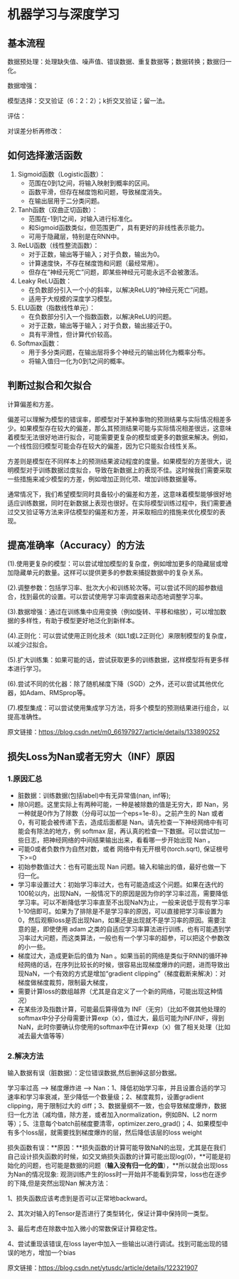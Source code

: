 # 机器学习与深度学习

## 基本流程

数据预处理：处理缺失值、噪声值、错误数据、重复数据等；数据转换；数据归一化。

数据增强：

模型选择：交叉验证（6：2：2）；k折交叉验证；留一法。

评估：

对误差分析再修改：

## 如何选择激活函数

1. Sigmoid函数（Logistic函数）：
   - 范围在0到1之间，将输入映射到概率的区间。
   - 函数平滑，但存在梯度饱和问题，导致梯度消失。
   - 在输出层用于二分类问题。
2. Tanh函数（双曲正切函数）：
   - 范围在-1到1之间，对输入进行标准化。
   - 和Sigmoid函数类似，但范围更广，具有更好的非线性表示能力。
   - 可用于隐藏层，特别是在RNN中。
3. ReLU函数（线性整流函数）：
   - 对于正数，输出等于输入；对于负数，输出为0。
   - 计算速度快，不存在梯度饱和问题（最经常用）。
   - 但存在“神经元死亡”问题，即某些神经元可能永远不会被激活。
4. Leaky ReLU函数：
   - 在负数部分引入一个小的斜率，以解决ReLU的“神经元死亡”问题。
   - 适用于大规模的深度学习模型。
5. ELU函数（指数线性单元）：
   - 在负数部分引入一个指数函数，以解决ReLU的问题。
   - 对于正数，输出等于输入；对于负数，输出接近于0。
   - 具有平滑性，但计算代价较高。
6. Softmax函数：
   - 用于多分类问题，在输出层将多个神经元的输出转化为概率分布。
   - 将输入值归一化为0到1之间的概率。

## 判断过拟合和欠拟合

计算偏差和方差。

偏差可以理解为模型的错误率，即模型对于某种事物的预测结果与实际情况相差多少。如果模型存在较大的偏差，那么其预测结果可能与实际情况相差很远，这意味着模型无法很好地进行拟合，可能需要更复杂的模型或更多的数据来解决。例如，一个线性回归模型可能会存在较大的偏差，因为它只能拟合线性关系。

方差则是模型在不同样本上的预测结果波动程度的度量。如果模型的方差很大，说明模型对于训练数据过度拟合，导致在新数据上的表现不佳。这时候我们需要采取一些措施来减少模型的方差，例如增加正则化项、增加训练数据量等。

通常情况下，我们希望模型同时具备较小的偏差和方差，这意味着模型能够很好地适应训练数据，同时在新数据上表现也很好。在实际模型训练过程中，我们需要通过交叉验证等方法来评估模型的偏差和方差，并采取相应的措施来优化模型的表现。

## 提高准确率（Accuracy）的方法

(1).使用更复杂的模型：可以尝试增加模型的复杂度，例如增加更多的隐藏层或增加隐藏单元的数量。这样可以提供更多的参数来捕捉数据中的复杂关系。

(2).调整参数：包括学习率、批次大小和训练轮次等。可以尝试不同的超参数组合，找到最优的设置。可以尝试使用学习率调度器来动态地调整学习率。

(3).数据增强：通过在训练集中应用变换（例如旋转、平移和缩放），可以增加数据的多样性，有助于模型更好地泛化到新样本。

(4).正则化：可以尝试使用正则化技术（如L1或L2正则化）来限制模型的复杂度，以减少过拟合。

(5).扩大训练集：如果可能的话，尝试获取更多的训练数据，这样模型将有更多样本进行学习。

(6).尝试不同的优化器：除了随机梯度下降（SGD）之外，还可以尝试其他优化器，如Adam、RMSprop等。

(7).模型集成：可以尝试使用集成学习方法，将多个模型的预测结果进行组合，以提高准确性。

原文链接：https://blog.csdn.net/m0_66197927/article/details/133890252

## 损失Loss为Nan或者无穷大（INF）原因

### 1.原因汇总

- 脏数据：训练数据(包括label)中有无异常值(nan, inf等);
- 除0问题。这里实际上有两种可能，一种是被除数的值是无穷大，即 Nan，另一种就是0作为了除数（分母可以加一个eps=1e-8）。之前产生的 Nan 或者0，有可能会被传递下去，造成后面都是 Nan。请先检查一下神经网络中有可能会有除法的地方，例 softmax 层，再认真的检查一下数据。可以尝试加一些日志，把神经网络的中间结果输出出来，看看哪一步开始出现 Nan 。
- 可能0或者负数作为自然对数，或者 网络中有无开根号(torch.sqrt), 保证根号下>=0
- 初始参数值过大：也有可能出现 Nan 问题。输入和输出的值，最好也做一下归一化。
- 学习率设置过大：初始学习率过大，也有可能造成这个问题。如果在迭代的100轮以内，出现NaN，一般情况下的原因是因为你的学习率过高，需要降低学习率。可以不断降低学习率直至不出现NaN为止，一般来说低于现有学习率1-10倍即可。如果为了排除是不是学习率的原因，可以直接把学习率设置为0，然后观察loss是否出现Nan，如果还是出现就不是学习率的原因。需要注意的是，即使使用 adam 之类的自适应学习率算法进行训练，也有可能遇到学习率过大问题，而这类算法，一般也有一个学习率的超参，可以把这个参数改的小一些。
- 梯度过大，造成更新后的值为 Nan 。如果当前的网络是类似于RNN的循环神经网络的话，在序列比较长的时候，很容易出现梯度爆炸的问题，进而导致出现NaN，一个有效的方式是增加“gradient clipping”（梯度截断来解决）：对梯度做梯度裁剪，限制最大梯度，
- 需要计算loss的数组越界（尤其是自定义了一个新的网络，可能出现这种情况）
- 在某些涉及指数计算，可能最后算得值为 INF（无穷）（比如不做其他处理的softmax中分子分母需要计算exp（x），值过大，最后可能为INF/INF，得到NaN，此时你要确认你使用的softmax中在计算exp（x）做了相关处理（比如减去最大值等等）

###	2.解决方法

输入数据有误（脏数据）：定位错误数据,然后删掉这部分数据。

学习率过高 --> 梯度爆炸进 --> Nan：1、降低初始学习率，并且设置合适的学习速率和学习率衰减，至少降低一个数量级；2、梯度裁剪，设置gradient clipping，用于限制过大的 diff；3、数据量纲不一致，也会导致梯度爆炸，数据归一化方法（减均值，除方差，或者加入normalization，例如BN、L2 norm等）；5、注意每个batch前梯度要清零，optimizer.zero_grad()；4、如果模型中有多个loss层，就需要找到梯度爆炸的层，然后降低该层的loss weight

损失函数有误：**原因：**损失函数的计算可能导致NaN的出现，尤其是在我们自己设计损失函数的时候，如交叉熵损失函数的计算可能出现log(0)，**可能是初始化的问题，也可能是数据的问题（**输入没有归一化的值**），**所以就会出现loss为Nan的情况现象: 观测训练产生的loss时一开始并不能看到异常，loss也在逐步的下降,但是突然出现Nan
解决方法：

1、损失函数应该考虑到是否可以正常地backward。

2、其次对输入的Tensor是否进行了类型转化，保证计算中保持同一类型。

3、最后考虑在除数中加入微小的常数保证计算稳定性。

4、尝试重现该错误,在loss layer中加入一些输出以进行调试。找到可能出现的错误的地方，增加一个bias

原文链接：https://blog.csdn.net/ytusdc/article/details/122321907